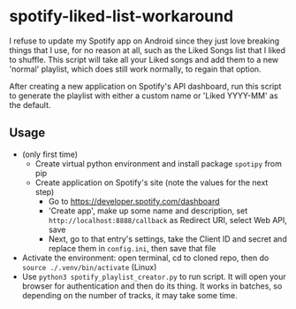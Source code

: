 # spotify-liked-list-workaround

I refuse to update my Spotify app on Android since they just love breaking things that I use, for no reason at all, such as the Liked Songs list that I liked to shuffle. This script will take all your Liked songs and add them to a new 'normal' playlist, which does still work normally, to regain that option.

After creating a new application on Spotify's API dashboard, run this script to generate the playlist with either a custom name or 'Liked YYYY-MM' as the default.

## Usage
- (only first time)
    - Create virtual python environment and install package `spotipy` from pip
    - Create application on Spotify's site (note the values for the next step)
        - Go to https://developer.spotify.com/dashboard
        - 'Create app', make up some name and description, set `http://localhost:8888/callback` as Redirect URI, select Web API, save
        - Next, go to that entry's settings, take the Client ID and secret and replace them in `config.ini`, then save that file
- Activate the environment: open terminal, cd to cloned repo, then do `source ./.venv/bin/activate` (Linux)
- Use `python3 spotify_playlist_creator.py` to run script. It will open your browser for authentication and then do its thing. It works in batches, so depending on the number of tracks, it may take some time.
